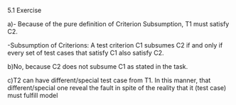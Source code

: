 5.1 Exercise

a)- Because of the pure definition of Criterion Subsumption, T1 must satisfy C2.

  -Subsumption of Criterions: A test criterion C1 subsumes C2 if and only if every set of test cases that satisfy C1 also satisfy C2.

b)No, because C2 does not subsume C1 as stated in the task.

c)T2 can have different/special test case from T1. In this manner, that different/special one reveal the fault in spite of the reality that it (test case) must fulfill model